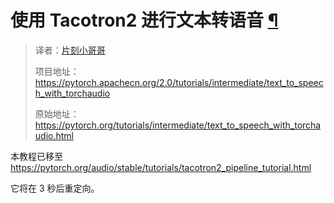


# 使用 Tacotron2 进行文本转语音 [¶](#text-to-speech-with-tacotron2 "固定链接到此标题")


> 译者：[片刻小哥哥](https://github.com/jiangzhonglian)
>
> 项目地址：<https://pytorch.apachecn.org/2.0/tutorials/intermediate/text_to_speech_with_torchaudio>
>
> 原始地址：<https://pytorch.org/tutorials/intermediate/text_to_speech_with_torchaudio.html>




 本教程已移至
 <https://pytorch.org/audio/stable/tutorials/tacotron2_pipeline_tutorial.html>




 它将在 3 秒后重定向。









